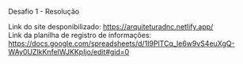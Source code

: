 Desafio 1 - Resolução

Link do site desponibilizado: https://arquiteturadnc.netlify.app/ <br/>
Link da planilha de registro de informações: https://docs.google.com/spreadsheets/d/1I9PlTCq_le6w9vS4euXgQ-WAy0UZlkKnfeIWJKKpIjo/edit#gid=0
